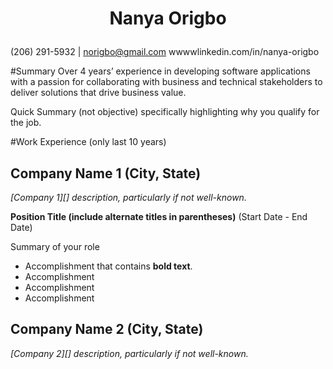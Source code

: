 # <p style="text-align: center;"> Nanya Origbo </p>
(206) 291-5932 | norigbo@gmail.com
wwwwlinkedin.com/in/nanya-origbo

#Summary Over 4 years’ experience in developing software applications with a passion for collaborating with business and technical stakeholders to deliver solutions that drive business value.

Quick Summary (not objective) specifically highlighting why you qualify for the job.

#Work Experience (only last 10 years)

## Company Name 1 (City, State)
*[Company 1][] description, particularly if not well-known.*

**Position Title (include alternate titles in parentheses)** (Start Date - End Date)

Summary of your role

- Accomplishment that contains **bold text**.
- Accomplishment
- Accomplishment
- Accomplishment

## Company Name 2 (City, State)
*[Company 2][] description, particularly if not well-known.*
